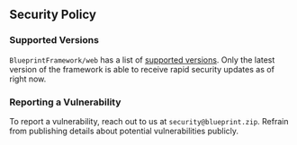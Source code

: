 

## Security Policy

### Supported Versions

`BlueprintFramework/web` has a list of [supported versions](https://blueprint.zip/docs/?page=about/Changelog).
Only the latest version of the framework is able to receive rapid security updates as of right now.

### Reporting a Vulnerability

To report a vulnerability, reach out to us at `security@blueprint.zip`.
Refrain from publishing details about potential vulnerabilities publicly.
